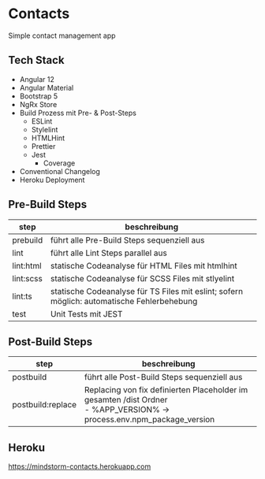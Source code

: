 # Contacts

Simple contact management app

## Tech Stack

- Angular 12
- Angular Material
- Bootstrap 5
- NgRx Store
- Build Prozess mit Pre- & Post-Steps
  - ESLint
  - Stylelint
  - HTMLHint
  - Prettier
  - Jest
    - Coverage
- Conventional Changelog
- Heroku Deployment

## Pre-Build Steps

| step      | beschreibung                                                                               |
| --------- | ------------------------------------------------------------------------------------------ |
| prebuild  | führt alle Pre-Build Steps sequenziell aus                                                 |
| lint      | führt alle Lint Steps parallel aus                                                         |
| lint:html | statische Codeanalyse für HTML Files mit htmlhint                                          |
| lint:scss | statische Codeanalyse für SCSS Files mit stlyelint                                         |
| lint:ts   | statische Codeanalyse für TS Files mit eslint; sofern möglich: automatische Fehlerbehebung |
| test      | Unit Tests mit JEST                                                                        |

## Post-Build Steps

| step              | beschreibung                                                                                                              |
| ----------------- | ------------------------------------------------------------------------------------------------------------------------- |
| postbuild         | führt alle Post-Build Steps sequenziell aus                                                                               |
| postbuild:replace | Replacing von fix definierten Placeholder im gesamten /dist Ordner <br> - %APP_VERSION% → process.env.npm_package_version |

## Heroku

https://mindstorm-contacts.herokuapp.com
